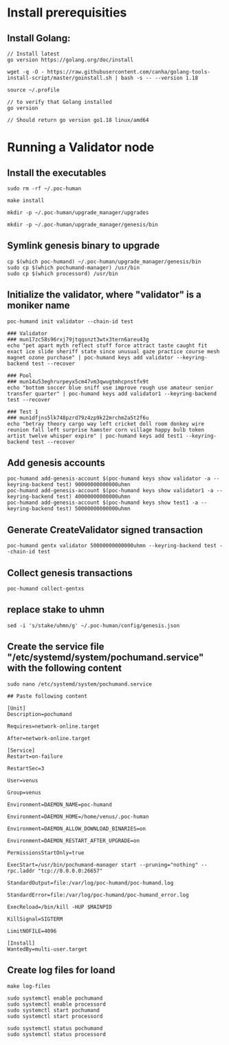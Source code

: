 # Install prerequisities
## Install Golang:

```
// Install latest 
go version https://golang.org/doc/install

wget -q -O - https://raw.githubusercontent.com/canha/golang-tools-install-script/master/goinstall.sh | bash -s -- --version 1.18

source ~/.profile

// to verify that Golang installed
go version

// Should return go version go1.18 linux/amd64
```

# Running a Validator node

## Install the executables
```
sudo rm -rf ~/.poc-human

make install

mkdir -p ~/.poc-human/upgrade_manager/upgrades

mkdir -p ~/.poc-human/upgrade_manager/genesis/bin
```

## Symlink genesis binary to upgrade

```
cp $(which poc-humand) ~/.poc-human/upgrade_manager/genesis/bin
sudo cp $(which pochumand-manager) /usr/bin
sudo cp $(which processord) /usr/bin
```

## Initialize the validator, where "validator" is a moniker name
```
poc-humand init validator --chain-id test

### Validator
### mun17zc58s96rxj79jtqqsnzt3wtx3tern6areu43g
echo "pet apart myth reflect stuff force attract taste caught fit exact ice slide sheriff state since unusual gaze practice course mesh magnet ozone purchase" | poc-humand keys add validator --keyring-backend test --recover

### Pool
### mun14u53eghrurpeyx5cm47vm3qwugtmhcpnstfx9t
echo "bottom soccer blue sniff use improve rough use amateur senior transfer quarter" | poc-humand keys add validator1 --keyring-backend test --recover

### Test 1
### mun1dfjns5lk748pzrd79z4zp9k22mrchm2a5t2f6u
echo "betray theory cargo way left cricket doll room donkey wire reunion fall left surprise hamster corn village happy bulb token artist twelve whisper expire" | poc-humand keys add test1 --keyring-backend test --recover
```

## Add genesis accounts

```
poc-humand add-genesis-account $(poc-humand keys show validator -a --keyring-backend test) 90000000000000uhmn
poc-humand add-genesis-account $(poc-humand keys show validator1 -a --keyring-backend test) 40000000000000uhmn
poc-humand add-genesis-account $(poc-humand keys show test1 -a --keyring-backend test) 50000000000000uhmn
```

## Generate CreateValidator signed transaction
```
poc-humand gentx validator 50000000000000uhmn --keyring-backend test --chain-id test
```

## Collect genesis transactions
```
poc-humand collect-gentxs
```

## replace stake to uhmn

```
sed -i 's/stake/uhmn/g' ~/.poc-human/config/genesis.json
```

## Create the service file "/etc/systemd/system/pochumand.service" with the following content
```
sudo nano /etc/systemd/system/pochumand.service

## Paste following content

[Unit]
Description=pochumand

Requires=network-online.target

After=network-online.target

[Service]
Restart=on-failure

RestartSec=3

User=venus

Group=venus

Environment=DAEMON_NAME=poc-humand

Environment=DAEMON_HOME=/home/venus/.poc-human

Environment=DAEMON_ALLOW_DOWNLOAD_BINARIES=on

Environment=DAEMON_RESTART_AFTER_UPGRADE=on

PermissionsStartOnly=true

ExecStart=/usr/bin/pochumand-manager start --pruning="nothing" --rpc.laddr "tcp://0.0.0.0:26657"

StandardOutput=file:/var/log/poc-humand/poc-humand.log

StandardError=file:/var/log/poc-humand/poc-humand_error.log

ExecReload=/bin/kill -HUP $MAINPID

KillSignal=SIGTERM

LimitNOFILE=4096

[Install]
WantedBy=multi-user.target
```


## Create log files for loand

```
make log-files

sudo systemctl enable pochumand
sudo systemctl enable processord
sudo systemctl start pochumand
sudo systemctl start processord

sudo systemctl status pochumand
sudo systemctl status processord
```
